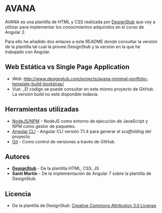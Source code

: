 # AVANA

AVANA es una plantilla de HTML y CSS realizada por [DesignStub](http://www.designstub.com) que voy a utilizar para implementar los conocimientos adquiridos en el curso de Angular 2.

Para ello he añadido dos enlaces a este README donde consultar la versión de la plantilla tal cual la provee DesignStub y la versión en la que he trabajado con Angular.

## Web Estática vs Single Page Application
* *Web*: http://www.designstub.com/projects/avana-minimal-portfolio-template-build-bootstrap/
* *Vue*: _El código se puede consultar en este mismo proyecto de GitHub. La versión build no está disponible todavía.

## Herramientas utilizadas

* [NodeJS/NPM](https://nodejs.org/es/) - NodeJS como entorno de ejecución de JavaScript y NPM como gestor de paquetes.
* [Angular CLI](https://github.com/angular/angular-cli) - Angular CLI versión 7.1.4 para generar el *scaffolding* del proyecto
* [Git](https://git-scm.com/) - Como control de versiones a través de GitHub.

## Autores

* **[DesignStub](http://www.designstub.com)** - De la plantilla HTML, CSS, JS
* **Santi Martin** - De la implementación de Angular 7 sobre la plantilla de DesignStub.

## Licencia
* De la plantilla de DesignStub: [ Creative Commons Attribution 3.0 License ](https://creativecommons.org/licenses/by/3.0/)